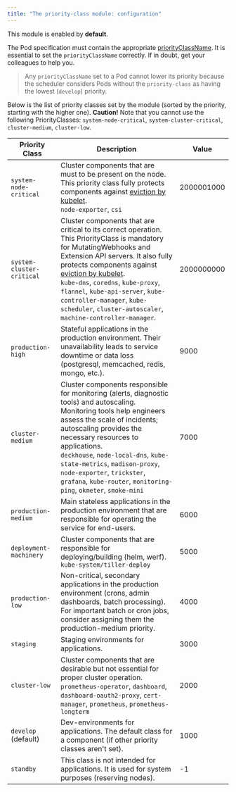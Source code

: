 ```yaml
---
title: "The priority-class module: configuration"
---
```


This module is enabled by **default**.

The Pod specification must contain the appropriate [priorityClassName](https://kubernetes.io/docs/concepts/configuration/pod-priority-preemption/#pod-priority).
It is essential to set the `priorityClassName` correctly. If in doubt, get your colleagues to help you.

> Any `priorityClassName` set to a Pod cannot lower its priority because the scheduler considers Pods without the `priority-class` as having the lowest (`develop`) priority.

Below is the list of priority classes set by the module (sorted by the priority, starting with the higher one).
**Caution!** Note that you cannot use the following PriorityClasses: `system-node-critical`, `system-cluster-critical`, `cluster-medium`, `cluster-low`.

| Priority Class            | Description                                                                                                                                                         | Value      |
|---------------------------|---------------------------------------------------------------------------------------------------------------------------------------------------------------------|------------|
| `system-node-critical`    | Cluster components that are must to be present on the node. This priority class fully protects components against [eviction by kubelet](https://kubernetes.io/docs/tasks/administer-cluster/out-of-resource/).<br>`node-exporter`, `csi`                             | 2000001000 |
| `system-cluster-critical` | Cluster components that are critical to its correct operation. This PriorityClass is mandatory for MutatingWebhooks and Extension API servers. It also fully protects components against [eviction by kubelet](https://kubernetes.io/docs/tasks/administer-cluster/out-of-resource/).<br>`kube-dns`, `coredns`, `kube-proxy`, `flannel`, `kube-api-server`, `kube-controller-manager`, `kube-scheduler`, `cluster-autoscaler`, `machine-controller-manager`.                             | 2000000000 |
| `production-high`         | Stateful applications in the production environment. Their unavailability leads to service downtime or data loss (postgresql, memcached, redis, mongo, etc.). | 9000       |
| `cluster-medium`          | Cluster components responsible for monitoring (alerts, diagnostic tools) and autoscaling. Monitoring tools help engineers assess the scale of incidents; autoscaling provides the necessary resources to applications.<br>`deckhouse`, `node-local-dns`, `kube-state-metrics`, `madison-proxy`, `node-exporter`, `trickster`, `grafana`, `kube-router`, `monitoring-ping`, `okmeter`, `smoke-mini`                      | 7000       |
| `production-medium`       | Main stateless applications in the production environment that are responsible for operating the service for end-users.                                                            | 6000       |
| `deployment-machinery`    | Cluster components that are responsible for deploying/building (helm, werf).<br>`kube-system/tiller-deploy`                                                                                 | 5000       |
| `production-low`          | Non-critical, secondary applications in the production environment (crons, admin dashboards, batch processing). For important batch or cron jobs, consider assigning them the production-medium priority.                                          | 4000       |
| `staging`                 | Staging environments for applications.                                                                                                                                    | 3000       |
| `cluster-low`             | Cluster components that are desirable but not essential for proper cluster operation. <br>`prometheus-operator`, `dashboard`, `dashboard-oauth2-proxy`, `cert-manager`, `prometheus`, `prometheus-longterm`                                                                              | 2000       |
| `develop` (default)       | Dev-environments for applications. The default class for a component (if other priority classes aren't set).                                                                               | 1000       |
| `standby`                 | This class is not intended for applications. It is used for system purposes (reserving nodes).                                                                       | -1         |
